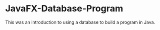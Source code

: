 # JavaFX-Database-Program
This was an introduction to using a database to build a program in Java. 
